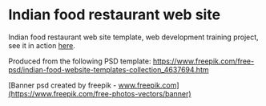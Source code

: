 # Indian food restaurant web site
Indian food restaurant web site template, web development training project, see it in action [here](https://aseeva-es.github.io/indian-food/index.html).

Produced from the following PSD template: https://www.freepik.com/free-psd/indian-food-website-templates-collection_4637694.htm

[Banner psd created by freepik - www.freepik.com](https://www.freepik.com/free-photos-vectors/banner)